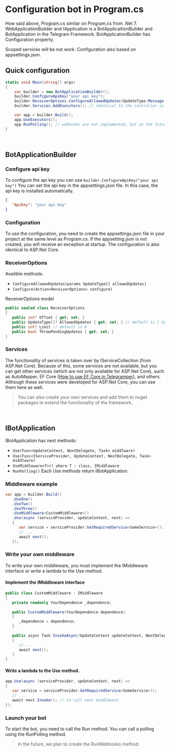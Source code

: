# Configuration bot in Program.cs
How said above, Program.cs similar on Program.cs from .Net 7. WebApplicationBuilder and IApplication is a BotApplicaitionBuilder and BotApplication in the Telegram Framework. BotApplicationBuilder has Configuration property.

Scoped services will be not work. Configuration also based on appsettings.json.

## Quick configuration
```cs
static void Main(string[] args)
{
    var builder = new BotApplicationBuilder();
    builder.ConfigureApiKey("your api key");
    builder.ReceiverOptions.ConfigureAllowedUpdates(UpdateType.Message, UpdateType.CallbackQuery); // default is UpdateType.Message
    builder.Services.AddExecutors(); // identical to the controller in ASP.Net Core

    var app = builder.Build();
    app.UseExecutors();
    app.RunPolling(); // webhooks are not implemented, but in the future you will be able to, for example, change polling to webhooks and vice versa
}
```

<br>

## BotApplicationBuilder 

### Configure api key
To configure the api key you can use ```builder.ConfigureApiKey("your api key")```
You can set the api key in the appsettings.json file. In this case, the api key is installed automatically.
```json
{
   "ApiKey": "your api key"
}
```

### Configuration
To use the configuration, you need to create the appsettings.json file in your project at the same level as Program.cs. If the appsetting.json is not created, you will receive an exception at startup. The configuration is also identical to ASP.Net Core.


### ReceiverOptions
Availible methods:
- ```ConfigureAllowedUpdates(params UpdateType[] allowedUpdates)```
- ```Configure(Action<ReceiverOptions> configure)```

ReceiverOptions model
```cs
public sealed class ReceiverOptions
{
   public int? Offset { get; set; }
   public UpdateType[]? AllowedUpdates { get; set; } // default is [ UpdateType.Message ]
   public int? Limit // default is 0
   public bool ThrowPendingUpdates { get; set; }
}
```


### Services
The functionality of services is taken over by IServiceCollection (from ASP.Net Core). Because of this, some services are not available, but you can get other services (which are not only available for ASP.Net Core), such as AutoMapper, EF Core ([How to use EF Core in Telegramper](#)), and others. Although these services were developed for ASP.Net Core, you can use them here as well. 
> You can also create your own services and add them to nuget packages to extend the functionality of the framework.

<br>

## IBotApplication
IBotApplication has next methods:
- ```Use(Func<UpdateContext, NextDelegate, Task> middlware)```
- ```Use(Func<IServiceProvider, UpdateContext, NextDelegate, Task> middlware)```
- ```UseMiddleware<T>() where T : class, IMiddleware```
- ```RunPolling()```
Each Use methods return IBotApplication.


### Middleware example
```cs
var app = builder.Build()
   .UseOne()
   .UseTwo()
   .UseThree()
   .UseMiddleware<CustomMiddleware>()
   .Use(async (serviceProvider, updateContext, next) =>
   {
      var service = serviceProvider.GetRequiredService<SomeService>();
      // ...
      await next();
   });
```

### Write your own middleware
To write your own middleware, you must implement the IMiddleware interface or write a lambda to the Use method.

#### Implement the IMiddleware interface
```cs
public class CustomMiddleware : IMiddleware
{
   private readonly YourDependence _dependence;
   
   public CustomMiddleware(YourDependence dependence)
   {
      _dependence = dependence;
   }
   
   public async Task InvokeAsync(UpdateContext updateContext, NextDelegate next)
   {
      // ...
      await next();
   }
}
```
#### Write a lambda to the Use method.
```cs
app.Use(async (serviceProvider, updateContext, next) =>
{
   var service = serviceProvider.GetRequiredService<SomeService>();
   // ...
   await next.Invoke(); // to call next middleware
});
```

### Launch your bot
To start the bot, you need to call the Run method. You can call a polling using the RunPolling method.
> In the future, we plan to create the RunWebhooks method.
